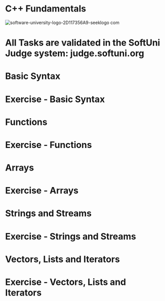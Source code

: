 # C++ Fundamentals 
![software-university-logo-2D117356A9-seeklogo com](https://github.com/svetlanasieber/C_Plus_Plus_Fundamentals/assets/135451084/0f15bee5-b6a7-4415-ae6c-13e06817c2ff)

# All Tasks are validated in the SoftUni Judge system: judge.softuni.org

# Basic Syntax
# Exercise - Basic Syntax
# Functions
# Exercise - Functions
# Arrays
# Exercise - Arrays
# Strings and Streams
# Exercise - Strings and Streams
# Vectors, Lists and Iterators
# Exercise - Vectors, Lists and Iterators
